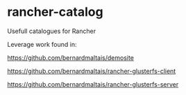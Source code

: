 # rancher-catalog

Usefull catalogues for Rancher

Leverage work found in:

https://github.com/bernardmaltais/demosite

https://github.com/bernardmaltais/rancher-glusterfs-client

https://github.com/bernardmaltais/rancher-glusterfs-server
